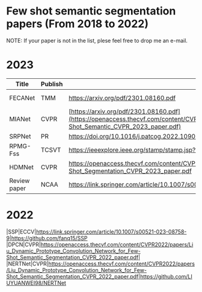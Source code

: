 # **Few shot semantic segmentation papers** (From 2018 to 2022)
NOTE: If your paper is not in the list, plese feel free to drop me an e-mail.
# **2023**
|Title| Publish| pdf | code |  
| --- | --- | --- | --- |  
|FECANet|TMM| https://arxiv.org/pdf/2301.08160.pdf | https://github.com/NUST-Machine-Intelligence-Laboratory/FECANET.|  
|MIANet|CVPR| [https://arxiv.org/pdf/2301.08160.pdf](https://openaccess.thecvf.com/content/CVPR2023/papers/Yang_MIANet_Aggregating_Unbiased_Instance_and_General_Information_for_Few-Shot_Semantic_CVPR_2023_paper.pdf) | https://github.com/Aldrich2y/MIANet.|
|SRPNet|PR|https://doi.org/10.1016/j.patcog.2022.109018||
|RPMG-Fss|TCSVT|https://ieeexplore.ieee.org/stamp/stamp.jsp?tp=&arnumber=10093904|https://github.com/dxzxy12138/RPMG-FSS/tree/master|
|HDMNet|CVPR|https://openaccess.thecvf.com/content/CVPR2023/papers/Peng_Hierarchical_Dense_Correlation_Distillation_for_Few-Shot_Segmentation_CVPR_2023_paper.pdf|https://github.com/Pbihao/HDMNet|
|Review paper|NCAA|https://link.springer.com/article/10.1007/s00521-023-08758-9| |
# **2022**
|SSP|ECCV|https://link.springer.com/article/10.1007/s00521-023-08758-9|https://github.com/fanq15/SSP
|DPCN|CVPR|https://openaccess.thecvf.com/content/CVPR2022/papers/Liu_Dynamic_Prototype_Convolution_Network_for_Few-Shot_Semantic_Segmentation_CVPR_2022_paper.pdf|
|NERTNet|CVPR|https://openaccess.thecvf.com/content/CVPR2022/papers/Liu_Dynamic_Prototype_Convolution_Network_for_Few-Shot_Semantic_Segmentation_CVPR_2022_paper.pdf|https://github.com/LIUYUANWEI98/NERTNet

